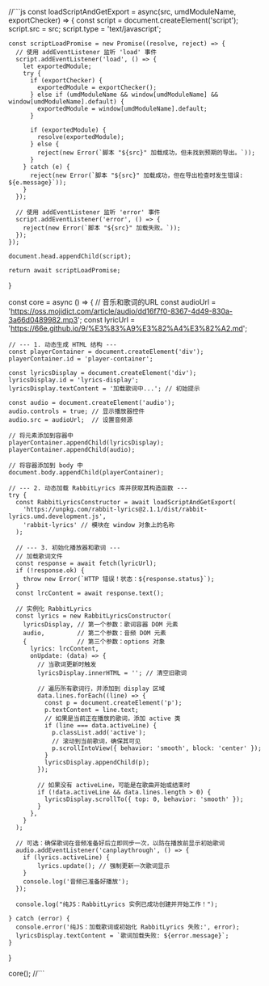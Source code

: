 //```js
const loadScriptAndGetExport = async(src, umdModuleName, exportChecker) => {
    const script = document.createElement('script');
    script.src = src;
    script.type = 'text/javascript';

    const scriptLoadPromise = new Promise((resolve, reject) => {
      // 使用 addEventListener 监听 'load' 事件
      script.addEventListener('load', () => {
        let exportedModule;
        try {
          if (exportChecker) {
            exportedModule = exportChecker();
          } else if (umdModuleName && window[umdModuleName] && window[umdModuleName].default) {
            exportedModule = window[umdModuleName].default;
          }

          if (exportedModule) {
            resolve(exportedModule);
          } else {
            reject(new Error(`脚本 "${src}" 加载成功，但未找到预期的导出。`));
          }
        } catch (e) {
          reject(new Error(`脚本 "${src}" 加载成功，但在导出检查时发生错误: ${e.message}`));
        }
      });

      // 使用 addEventListener 监听 'error' 事件
      script.addEventListener('error', () => {
        reject(new Error(`脚本 "${src}" 加载失败。`));
      });
    });

    document.head.appendChild(script);

    return await scriptLoadPromise;
  }

const core = async () => {
  // 音乐和歌词的URL
    const audioUrl = 'https://oss.mojidict.com/article/audio/dd16f7f0-8367-4d49-830a-3a66d0489982.mp3';
    const lyricUrl = 'https://66e.github.io/9/%E3%83%A9%E3%82%A4%E3%82%A2.md';

    // --- 1. 动态生成 HTML 结构 ---
    const playerContainer = document.createElement('div');
    playerContainer.id = 'player-container';

    const lyricsDisplay = document.createElement('div');
    lyricsDisplay.id = 'lyrics-display';
    lyricsDisplay.textContent = '加载歌词中...'; // 初始提示

    const audio = document.createElement('audio');
    audio.controls = true; // 显示播放器控件
    audio.src = audioUrl;  // 设置音频源

    // 将元素添加到容器中
    playerContainer.appendChild(lyricsDisplay);
    playerContainer.appendChild(audio);

    // 将容器添加到 body 中
    document.body.appendChild(playerContainer);

    // --- 2. 动态加载 RabbitLyrics 库并获取其构造函数 ---
    try {
      const RabbitLyricsConstructor = await loadScriptAndGetExport(
        'https://unpkg.com/rabbit-lyrics@2.1.1/dist/rabbit-lyrics.umd.development.js',
        'rabbit-lyrics' // 模块在 window 对象上的名称
      );

      // --- 3. 初始化播放器和歌词 ---
      // 加载歌词文件
      const response = await fetch(lyricUrl);
      if (!response.ok) {
        throw new Error(`HTTP 错误！状态：${response.status}`);
      }
      const lrcContent = await response.text();

      // 实例化 RabbitLyrics
      const lyrics = new RabbitLyricsConstructor(
        lyricsDisplay, // 第一个参数：歌词容器 DOM 元素
        audio,         // 第二个参数：音频 DOM 元素
        {              // 第三个参数：options 对象
          lyrics: lrcContent,
          onUpdate: (data) => {
            // 当歌词更新时触发
            lyricsDisplay.innerHTML = ''; // 清空旧歌词

            // 遍历所有歌词行，并添加到 display 区域
            data.lines.forEach((line) => {
              const p = document.createElement('p');
              p.textContent = line.text;
              // 如果是当前正在播放的歌词，添加 active 类
              if (line === data.activeLine) {
                p.classList.add('active');
                // 滚动到当前歌词，确保其可见
                p.scrollIntoView({ behavior: 'smooth', block: 'center' });
              }
              lyricsDisplay.appendChild(p);
            });

            // 如果没有 activeLine，可能是在歌曲开始或结束时
            if (!data.activeLine && data.lines.length > 0) {
              lyricsDisplay.scrollTo({ top: 0, behavior: 'smooth' });
            }
          },
        }
      );

      // 可选：确保歌词在音频准备好后立即同步一次，以防在播放前显示初始歌词
      audio.addEventListener('canplaythrough', () => {
        if (lyrics.activeLine) {
            lyrics.update(); // 强制更新一次歌词显示
        }
        console.log('音频已准备好播放');
      });

      console.log("纯JS：RabbitLyrics 实例已成功创建并开始工作！");

    } catch (error) {
      console.error('纯JS：加载歌词或初始化 RabbitLyrics 失败:', error);
      lyricsDisplay.textContent = `歌词加载失败: ${error.message}`;
    }
}

core();
//```
